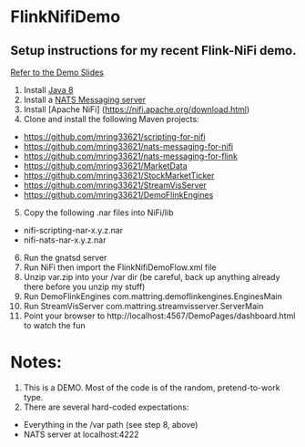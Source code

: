 # FlinkNifiDemo
## Setup instructions for my recent Flink-NiFi demo.

[Refer to the Demo Slides](http://www.slideshare.net/mring33/flink-and-nifi-two-stars-in-the-apache-big-data-constellation)

1. Install [Java 8](http://www.oracle.com/technetwork/java/javase/downloads/jdk8-downloads-2133151.html)
2. Install a [NATS Messaging server](http://nats.io/download/)
3. Install [Apache NiFi] (https://nifi.apache.org/download.html)
4. Clone and install the following Maven projects:
  * https://github.com/mring33621/scripting-for-nifi
  * https://github.com/mring33621/nats-messaging-for-nifi
  * https://github.com/mring33621/nats-messaging-for-flink
  * https://github.com/mring33621/MarketData
  * https://github.com/mring33621/StockMarketTicker
  * https://github.com/mring33621/StreamVisServer
  * https://github.com/mring33621/DemoFlinkEngines
5. Copy the following .nar files into NiFi/lib
  * nifi-scripting-nar-x.y.z.nar
  * nifi-nats-nar-x.y.z.nar
6. Run the gnatsd server
7. Run NiFi then import the FlinkNifiDemoFlow.xml file
8. Unzip var.zip into your /var dir (be careful, back up anything already there before you unzip my stuff)
9. Run DemoFlinkEngines com.mattring.demoflinkengines.EnginesMain
10. Run StreamVisServer com.mattring.streamvisserver.ServerMain
11. Point your browser to http://localhost:4567/DemoPages/dashboard.html to watch the fun

# Notes:
1. This is a DEMO. Most of the code is of the random, pretend-to-work type.
2. There are several hard-coded expectations:
  * Everything in the /var path (see step 8, above)
  * NATS server at localhost:4222
 
